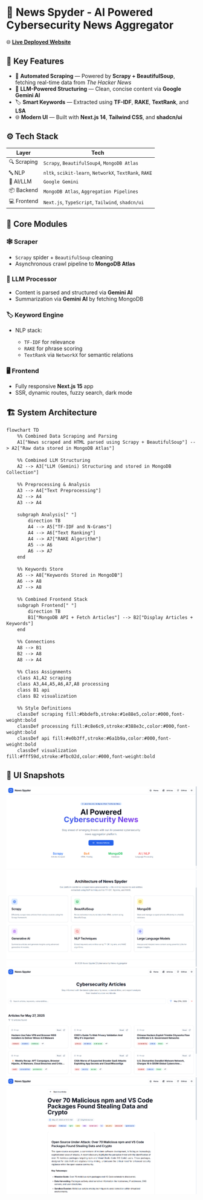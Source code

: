 # 📰 News Spyder - AI Powered Cybersecurity News Aggregator

🌐 [**Live Deployed Website**](https://news-spyder.vercel.app/)

## 🚀 Key Features

* 📰 **Automated Scraping** — Powered by **Scrapy + BeautifulSoup**, fetching real-time data from *The Hacker News*
* 🧠 **LLM-Powered Structuring** — Clean, concise content via **Google Gemini AI**
* 🏷️ **Smart Keywords** — Extracted using **TF-IDF**, **RAKE**, **TextRank**, and **LSA**
* 🌐 **Modern UI** — Built with **Next.js 14**, **Tailwind CSS**, and **shadcn/ui**

## ⚙️ Tech Stack

| Layer       | Tech                                                   |
| ----------- | ------------------------------------------------------ |
| 🔍 Scraping | `Scrapy`, `BeautifulSoup4`, `MongoDB Atlas`            |
| 🔤 NLP      | `nltk`, `scikit-learn`, `NetworkX`, `TextRank`, `RAKE` |
| 🧠 AI/LLM   | `Google Gemini`                           |
| 📦 Backend  | `MongoDB Atlas`, `Aggregation Pipelines`                 |
| 💻 Frontend | `Next.js`, `TypeScript`, `Tailwind`, `shadcn/ui`       |

## 🧩 Core Modules

### 🕸️ Scraper

* `Scrapy` spider + `BeautifulSoup` cleaning
* Asynchronous crawl pipeline to **MongoDB Atlas**

### 🧠 LLM Processor

* Content is parsed and structured via **Gemini AI**
* Summarization via **Gemini AI** by fetching MongoDB

### 🏷️ Keyword Engine

* NLP stack:

  * `TF-IDF` for relevance
  * `RAKE` for phrase scoring
  * `TextRank` via `NetworkX` for semantic relations

### 🖥️ Frontend

* Fully responsive **Next.js 15** app
* SSR, dynamic routes, fuzzy search, dark mode

## 🏗️ System Architecture

```mermaid
flowchart TD
    %% Combined Data Scraping and Parsing
    A1["News scraped and HTML parsed using Scrapy + BeautifulSoup"] --> A2["Raw data stored in MongoDB Atlas"]

    %% Combined LLM Structuring
    A2 --> A3["LLM (Gemini) Structuring and stored in MongoDB Collection"]

    %% Preprocessing & Analysis
    A3 --> A4["Text Preprocessing"]
    A2 --> A4
    A3 --> A4

    subgraph Analysis[" "]
        direction TB
        A4 --> A5["TF-IDF and N-Grams"]
        A4 --> A6["Text Ranking"]
        A4 --> A7["RAKE Algorithm"]
        A5 --> A6
        A6 --> A7
    end

    %% Keywords Store
    A5 --> A8["Keywords Stored in MongoDB"]
    A6 --> A8
    A7 --> A8

    %% Combined Frontend Stack
    subgraph Frontend[" "]
        direction TB
        B1["MongoDB API + Fetch Articles"] --> B2["Display Articles + Keywords"]
    end

    %% Connections
    A8 --> B1
    B2 --> A8
    A8 --> A4

    %% Class Assignments
    class A1,A2 scraping
    class A3,A4,A5,A6,A7,A8 processing
    class B1 api
    class B2 visualization

    %% Style Definitions
    classDef scraping fill:#bbdefb,stroke:#1e88e5,color:#000,font-weight:bold
    classDef processing fill:#c8e6c9,stroke:#388e3c,color:#000,font-weight:bold
    classDef api fill:#e0b3ff,stroke:#6a1b9a,color:#000,font-weight:bold
    classDef visualization fill:#fff59d,stroke:#fbc02d,color:#000,font-weight:bold

```

## 📸 UI Snapshots

![Home Page](https://github.com/rakheshkrishna2005/NewsSpyder/blob/main/public/1.png)
![Articles List](https://github.com/rakheshkrishna2005/NewsSpyder/blob/main/public/2.png)
![Article Detail](https://github.com/rakheshkrishna2005/NewsSpyder/blob/main/public/3.png)
![Search and Filter](https://github.com/rakheshkrishna2005/NewsSpyder/blob/main/public/4.png)
